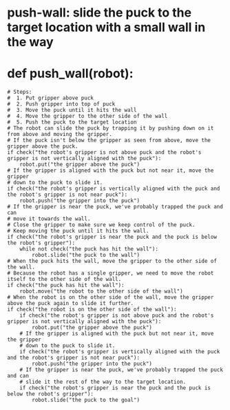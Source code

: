 # push-wall: slide the puck to the target location with a small wall in the way
# def push_wall(robot):
    # Steps:
    #  1. Put gripper above puck
    #  2. Push gripper into top of puck
    #  3. Move the puck until it hits the wall
    #  4. Move the gripper to the other side of the wall
    #  5. Push the puck to the target location
    # The robot can slide the puck by trapping it by pushing down on it from above and moving the gripper.
    # If the puck isn't below the gripper as seen from above, move the gripper above the puck.
    if check("the robot's gripper is not above puck and the robot's gripper is not vertically aligned with the puck"):
        robot.put("the gripper above the puck")
    # If the gripper is aligned with the puck but not near it, move the gripper
    # down to the puck to slide it.
    if check("the robot's gripper is vertically aligned with the puck and the robot's gripper is not near puck"):
        robot.push("the gripper into the puck")
    # If the gripper is near the puck, we've probably trapped the puck and can
    # move it towards the wall.
    # Close the gripper to make sure we keep control of the puck.
    # Keep moving the puck until it hits the wall.
    if check("the robot's gripper is near the puck and the puck is below the robot's gripper"):
        while not check("the puck has hit the wall"):
            robot.slide("the puck to the wall")
    # When the puck hits the wall, move the gripper to the other side of the wall.
    # Because the robot has a single gripper, we need to move the robot itself to the other side of the wall.
    if check("the puck has hit the wall"):
        robot.move("the robot to the other side of the wall")
    # When the robot is on the other side of the wall, move the gripper above the puck again to slide it further.
    if check("the robot is on the other side of the wall"):
        if check("the robot's gripper is not above puck and the robot's gripper is not vertically aligned with the puck"):
            robot.put("the gripper above the puck")
        # If the gripper is aligned with the puck but not near it, move the gripper
        # down to the puck to slide it.
        if check("the robot's gripper is vertically aligned with the puck and the robot's gripper is not near puck"):
            robot.push("the gripper into the puck")
        # If the gripper is near the puck, we've probably trapped the puck and can
        # slide it the rest of the way to the target location.
        if check("the robot's gripper is near the puck and the puck is below the robot's gripper"):
            robot.slide("the puck to the goal")